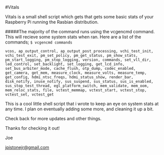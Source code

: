 #Vitals

Vitals is a small shell script which gets that gets some basic stats of your Raspberry Pi running the Rasbian distribution. 


#####The majority of the command runs using the vcgencmd command. This will recieve some system stats when ran. Here are a list of the commands;
```$ vcgencmd commands```

```vcos, ap_output_control, ap_output_post_processing, vchi_test_init, vchi_test_exit, pm_set_policy, pm_get_status, pm_show_stats, pm_start_logging, pm_stop_logging, version, commands, set_vll_dir, led_control, set_backlight, set_logging, get_lcd_info, set_bus_arbiter_mode, cache_flush, otp_dump, codec_enabled, get_camera, get_mem, measure_clock, measure_volts, measure_temp, get_config, hdmi_ntsc_freqs, hdmi_status_show, render_bar, disk_notify, inuse_notify, sus_suspend, sus_status, sus_is_enabled, sus_stop_test_thread, egl_platform_switch, mem_validate, mem_oom, mem_reloc_stats, file, vctest_memmap, vctest_start, vctest_stop, vctest_set, vctest_get```

This is a cool little shell script that i wrote to keep an eye on system stats at any time. I plan on eventually adding some more, and cleaning it up a bit. 

Check back for more updates and other things.

Thanks for checking it out! 

Joe 

jpistonejr@gmail.com
